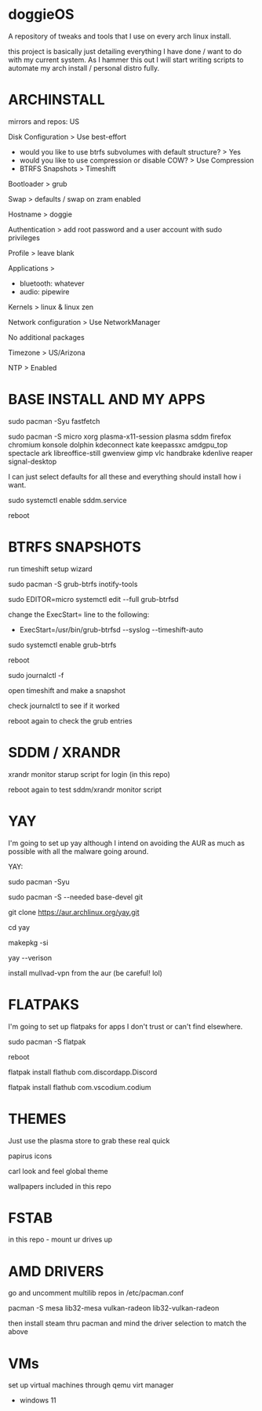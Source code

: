 # doggieOS
A repository of tweaks and tools that I use on every arch linux install.

this project is basically just detailing everything I have done / want to do with my current system. As I hammer this out I will start writing scripts to automate my arch install / personal distro fully.

# ARCHINSTALL

mirrors and repos: US

Disk Configuration > Use best-effort
- would you like to use btrfs subvolumes with default structure? > Yes
- would you like to use compression or disable COW? > Use Compression
- BTRFS Snapshots > Timeshift

Bootloader > grub

Swap > defaults / swap on zram enabled

Hostname > doggie

Authentication > add root password and a user account with sudo privileges

Profile > leave blank

Applications >
- bluetooth: whatever
- audio: pipewire

Kernels > linux & linux zen

Network configuration > Use NetworkManager

No additional packages

Timezone > US/Arizona

NTP > Enabled

# BASE INSTALL AND MY APPS

sudo pacman -Syu fastfetch

sudo pacman -S micro xorg plasma-x11-session plasma sddm firefox chromium konsole dolphin kdeconnect kate keepassxc amdgpu_top spectacle ark libreoffice-still gwenview gimp vlc handbrake kdenlive reaper signal-desktop

I can just select defaults for all these and everything should install how i want.

sudo systemctl enable sddm.service

reboot

# BTRFS SNAPSHOTS

run timeshift setup wizard

sudo pacman -S grub-btrfs inotify-tools

sudo EDITOR=micro systemctl edit --full grub-btrfsd

change the ExecStart= line to the following: 
- ExecStart=/usr/bin/grub-btrfsd --syslog --timeshift-auto

sudo systemctl enable grub-btrfs

reboot

sudo journalctl -f

open timeshift and make a snapshot

check journalctl to see if it worked

reboot again to check the grub entries

# SDDM / XRANDR

xrandr monitor starup script for login (in this repo)

reboot again to test sddm/xrandr monitor script

# YAY

I'm going to set up yay although I intend on avoiding the AUR as much as possible with all the malware going around.

YAY:

sudo pacman -Syu

sudo pacman -S --needed base-devel git

git clone https://aur.archlinux.org/yay.git

cd yay

makepkg -si

yay --verison

install mullvad-vpn from the aur (be careful! lol)

# FLATPAKS

I'm going to set up flatpaks for apps I don't trust or can't find elsewhere.

sudo pacman -S flatpak

reboot

flatpak install flathub com.discordapp.Discord

flatpak install flathub com.vscodium.codium

# THEMES

Just use the plasma store to grab these real quick

papirus icons

carl look and feel global theme

wallpapers included in this repo

# FSTAB

in this repo - mount ur drives up

# AMD DRIVERS

go and uncomment multilib repos in /etc/pacman.conf

pacman -S mesa lib32-mesa vulkan-radeon lib32-vulkan-radeon

then install steam thru pacman and mind the driver selection to match the above

# VMs

set up virtual machines through qemu virt manager
- windows 11
